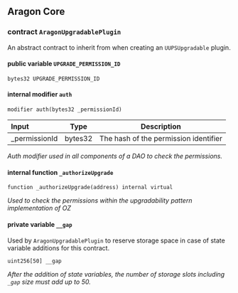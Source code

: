 ## Aragon Core

###  contract `AragonUpgradablePlugin`

An abstract contract to inherit from when creating an `UUPSUpgradable` plugin.

#### public variable `UPGRADE_PERMISSION_ID`

```solidity
bytes32 UPGRADE_PERMISSION_ID 
```

#### internal modifier `auth`

```solidity
modifier auth(bytes32 _permissionId) 
```

| Input | Type | Description |
|:----- | ---- | ----------- |
| _permissionId | bytes32 | The hash of the permission identifier |

*Auth modifier used in all components of a DAO to check the permissions.*

#### internal function `_authorizeUpgrade`

```solidity
function _authorizeUpgrade(address) internal virtual 
```

*Used to check the permissions within the upgradability pattern implementation of OZ*

#### private variable `__gap`

Used by `AragonUpgradablePlugin` to reserve storage space in case of state variable additions for this contract.

```solidity
uint256[50] __gap 
```

*After the addition of state variables, the number of storage slots including `_gap` size must add up to 50.*

